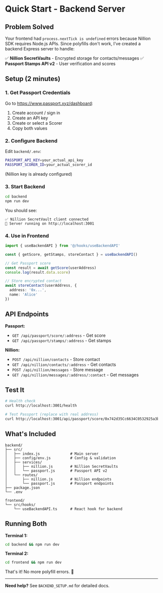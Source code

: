 # Quick Start - Backend Server

## Problem Solved

Your frontend had `process.nextTick is undefined` errors because Nillion SDK requires Node.js APIs. Since polyfills don't work, I've created a backend Express server to handle:

✅ **Nillion SecretVaults** - Encrypted storage for contacts/messages
✅ **Passport Stamps API v2** - User verification and scores

## Setup (2 minutes)

### 1. Get Passport Credentials

Go to https://www.passport.xyz/dashboard:
1. Create account / sign in
2. Create an API key
3. Create or select a Scorer
4. Copy both values

### 2. Configure Backend

Edit `backend/.env`:

```bash
PASSPORT_API_KEY=your_actual_api_key
PASSPORT_SCORER_ID=your_actual_scorer_id
```

(Nillion key is already configured)

### 3. Start Backend

```bash
cd backend
npm run dev
```

You should see:
```
✅ Nillion SecretVault client connected
🚀 Server running on http://localhost:3001
```

### 4. Use in Frontend

```typescript
import { useBackendAPI } from '@/hooks/useBackendAPI'

const { getScore, getStamps, storeContact } = useBackendAPI()

// Get Passport score
const result = await getScore(userAddress)
console.log(result.data.score)

// Store encrypted contact
await storeContact(userAddress, {
  address: '0x...',
  name: 'Alice'
})
```

## API Endpoints

**Passport:**
- `GET /api/passport/score/:address` - Get score
- `GET /api/passport/stamps/:address` - Get stamps

**Nillion:**
- `POST /api/nillion/contacts` - Store contact
- `GET /api/nillion/contacts/:address` - Get contacts
- `POST /api/nillion/messages` - Store message
- `GET /api/nillion/messages/:address/:contact` - Get messages

## Test It

```bash
# Health check
curl http://localhost:3001/health

# Test Passport (replace with real address)
curl http://localhost:3001/api/passport/score/0x742d35Cc6634C0532925a3b844Bc9e7595f0bEb0
```

## What's Included

```
backend/
├── src/
│   ├── index.js              # Main server
│   ├── config/env.js         # Config & validation
│   ├── services/
│   │   ├── nillion.js        # Nillion SecretVaults
│   │   └── passport.js       # Passport API v2
│   └── routes/
│       ├── nillion.js        # Nillion endpoints
│       └── passport.js       # Passport endpoints
├── package.json
└── .env

frontend/
└── src/hooks/
    └── useBackendAPI.ts      # React hook for backend
```

## Running Both

**Terminal 1:**
```bash
cd backend && npm run dev
```

**Terminal 2:**
```bash
cd frontend && npm run dev
```

That's it! No more polyfill errors. 🎉

---

**Need help?** See `BACKEND_SETUP.md` for detailed docs.
